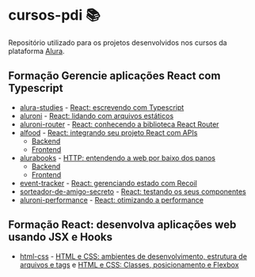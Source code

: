 # cursos-pdi :books:

Repositório utilizado para os projetos desenvolvidos nos cursos da plataforma [Alura](https://www.alura.com.br/).

## Formação Gerencie aplicações React com Typescript 

- [alura-studies](react-typescript/alura-studies) - [React: escrevendo com Typescript](https://pm3.alura.com.br/course/react-modernizando-escrever-typescript)
- [aluroni](react-typescript/aluroni) - [React: lidando com arquivos estáticos](https://pm3.alura.com.br/course/react-arquivos-estaticos)
- [aluroni-router](react-typescript/aluroni-router) - [React: conhecendo a biblioteca React Router](https://pm3.alura.com.br/course/react-biblioteca-react-router)
- [alfood](react-typescript/alfood) - [React: integrando seu projeto React com APIs](https://pm3.alura.com.br/course/react-integrando-projeto-react-apis)
    - [Backend](react-typescript/alfood/restaurantes_api-master/)
    - [Frontend](react-typescript/alfood/alfood-main/)
- [alurabooks](react-typescript/alurabooks/) - [HTTP: entendendo a web por baixo dos panos](https://pm3.alura.com.br/course/http-entendendo-web-por-baixo-dos-panos)
    - [Backend](react-typescript/alurabooks/api-alurabooks-main/)
    - [Frontend](react-typescript/alurabooks/curso-react-alurabooks-main/)
- [event-tracker](react-typescript/event-tracker/) - [React: gerenciando estado com Recoil](https://pm3.alura.com.br/course/react-gerenciando-estado-recoil)
- [sorteador-de-amigo-secreto](react-typescript/sorteador-de-amigo-secreto/) - [React: testando os seus componentes](https://pm3.alura.com.br/course/react-testando-componentes)
- [aluroni-performance](react-typescript/aluroni-performance/) - [React: otimizando a performance](https://pm3.alura.com.br/course/react-otimizando-performance)


## Formação React: desenvolva aplicações web usando JSX e Hooks

- [html-css](react/html-css/) - [HTML e CSS: ambientes de desenvolvimento, estrutura de arquivos e tags](https://pm3.alura.com.br/course/html-css-ambiente-arquivos-tags) e [HTML e CSS: Classes, posicionamento e Flexbox](https://pm3.alura.com.br/course/html-css-classes-posicionamento-flexbox)